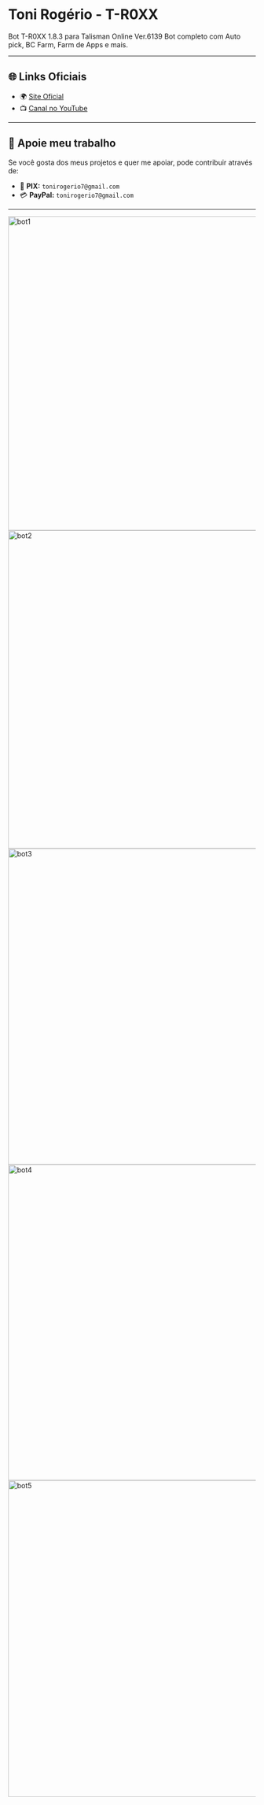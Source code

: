 # Toni Rogério - T-R0XX  

Bot T-R0XX 1.8.3 para Talisman Online Ver.6139
Bot completo com Auto pick, BC Farm, Farm de Apps e mais.  

---

## 🌐 Links Oficiais  
- 🌍 <a href="https://tonyrogerio.com.br/" target="_blank">Site Oficial</a>  
- 📺 <a href="https://www.youtube.com/@tonyr0xx/videos" target="_blank">Canal no YouTube</a>  

---

## 💖 Apoie meu trabalho  

Se você gosta dos meus projetos e quer me apoiar, pode contribuir através de:  

- 📲 **PIX:** `tonirogerio7@gmail.com`  
- 💳 **PayPal:**  `tonirogerio7@gmail.com` 

---


<img width="857" height="638" alt="bot1" src="https://github.com/user-attachments/assets/6fa92bce-a7c2-4537-8ec5-d2e728235593" />

<img width="863" height="646" alt="bot2" src="https://github.com/user-attachments/assets/dd2a2c7d-43ba-4005-9373-4bc4a6abbcde" />

<img width="857" height="642" alt="bot3" src="https://github.com/user-attachments/assets/d9c3fa32-d60c-4f75-b682-c2230836265d" />

<img width="861" height="641" alt="bot4" src="https://github.com/user-attachments/assets/df260f18-4e2a-4d5a-9a3b-50a10d40e63e" />

<img width="863" height="643" alt="bot5" src="https://github.com/user-attachments/assets/0ad884ff-9994-460a-8cb9-415edfd2bbc9" />

